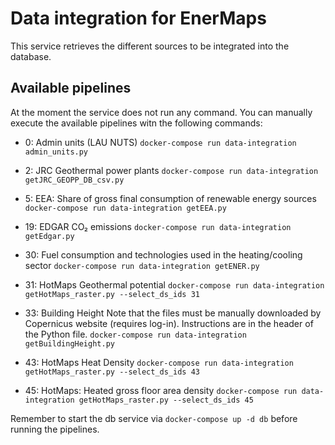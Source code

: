 # Data integration for EnerMaps

This service retrieves the different sources to be integrated into the database.

## Available pipelines

At the moment the service does not run any command.
You can manually execute the available pipelines witn the following commands:

  - 0: Admin units (LAU NUTS)
    `docker-compose run data-integration admin_units.py`

  - 2: JRC Geothermal power plants
    `docker-compose run data-integration getJRC_GEOPP_DB_csv.py`

  - 5: EEA: Share of gross final consumption of renewable energy sources
  	`docker-compose run data-integration getEEA.py`

  - 19: EDGAR CO₂ emissions
  	`docker-compose run data-integration getEdgar.py`

  - 30: Fuel consumption and technologies used in the heating/cooling sector
  	`docker-compose run data-integration getENER.py`

  - 31: HotMaps Geothermal potential
    `docker-compose run data-integration getHotMaps_raster.py --select_ds_ids 31`

  - 33: Building Height
  	Note that the files must be manually downloaded by Copernicus website (requires log-in).
  	Instructions are in the header of the Python file.
  	`docker-compose run data-integration getBuildingHeight.py`

  - 43: HotMaps Heat Density
    `docker-compose run data-integration getHotMaps_raster.py --select_ds_ids 43`

  - 45: HotMaps: Heated gross floor area density
  	`docker-compose run data-integration getHotMaps_raster.py --select_ds_ids 45`


Remember to start the db service via `docker-compose up -d db` before running the pipelines.
